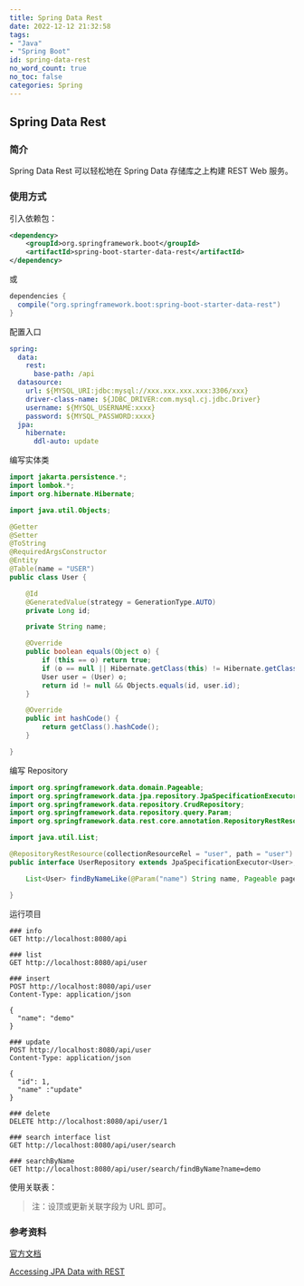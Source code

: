 ```yaml
---
title: Spring Data Rest
date: 2022-12-12 21:32:58
tags:
- "Java"
- "Spring Boot"
id: spring-data-rest
no_word_count: true
no_toc: false
categories: Spring
---
```


## Spring Data Rest

### 简介

Spring Data Rest 可以轻松地在 Spring Data 存储库之上构建 REST Web 服务。

### 使用方式

引入依赖包：

```xml
<dependency>
    <groupId>org.springframework.boot</groupId>
    <artifactId>spring-boot-starter-data-rest</artifactId>
</dependency>
```

或

```groovy
dependencies {
  compile("org.springframework.boot:spring-boot-starter-data-rest")
}
```

配置入口

```yaml
spring:
  data:
    rest:
      base-path: /api
  datasource:
    url: ${MYSQL_URI:jdbc:mysql://xxx.xxx.xxx.xxx:3306/xxx}
    driver-class-name: ${JDBC_DRIVER:com.mysql.cj.jdbc.Driver}
    username: ${MYSQL_USERNAME:xxxx}
    password: ${MYSQL_PASSWORD:xxxx}
  jpa:
    hibernate:
      ddl-auto: update
```

编写实体类

```java
import jakarta.persistence.*;
import lombok.*;
import org.hibernate.Hibernate;

import java.util.Objects;

@Getter
@Setter
@ToString
@RequiredArgsConstructor
@Entity
@Table(name = "USER")
public class User {

    @Id
    @GeneratedValue(strategy = GenerationType.AUTO)
    private Long id;

    private String name;

    @Override
    public boolean equals(Object o) {
        if (this == o) return true;
        if (o == null || Hibernate.getClass(this) != Hibernate.getClass(o)) return false;
        User user = (User) o;
        return id != null && Objects.equals(id, user.id);
    }

    @Override
    public int hashCode() {
        return getClass().hashCode();
    }

}
```

编写 Repository 

```java
import org.springframework.data.domain.Pageable;
import org.springframework.data.jpa.repository.JpaSpecificationExecutor;
import org.springframework.data.repository.CrudRepository;
import org.springframework.data.repository.query.Param;
import org.springframework.data.rest.core.annotation.RepositoryRestResource;

import java.util.List;

@RepositoryRestResource(collectionResourceRel = "user", path = "user")
public interface UserRepository extends JpaSpecificationExecutor<User>, CrudRepository<User, Long> {

    List<User> findByNameLike(@Param("name") String name, Pageable pageable);

}
```

运行项目

```http request
### info
GET http://localhost:8080/api

### list
GET http://localhost:8080/api/user

### insert
POST http://localhost:8080/api/user
Content-Type: application/json

{
  "name": "demo"
}

### update
POST http://localhost:8080/api/user
Content-Type: application/json

{
  "id": 1,
  "name" :"update"
}

### delete
DELETE http://localhost:8080/api/user/1

### search interface list
GET http://localhost:8080/api/user/search

### searchByName
GET http://localhost:8080/api/user/search/findByName?name=demo
```

使用关联表：

> 注：设顶或更新关联字段为 URL 即可。

### 参考资料

[官方文档](https://docs.spring.io/spring-data/rest/docs/current/reference/html/)

[Accessing JPA Data with REST](https://spring.io/guides/gs/accessing-data-rest/)
